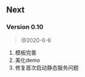 
## Next 


### Version 0.10

>  @2020-6-8

1. 模板完善 
2. 美化demo
3. 修复首次启动静态服务问题



























